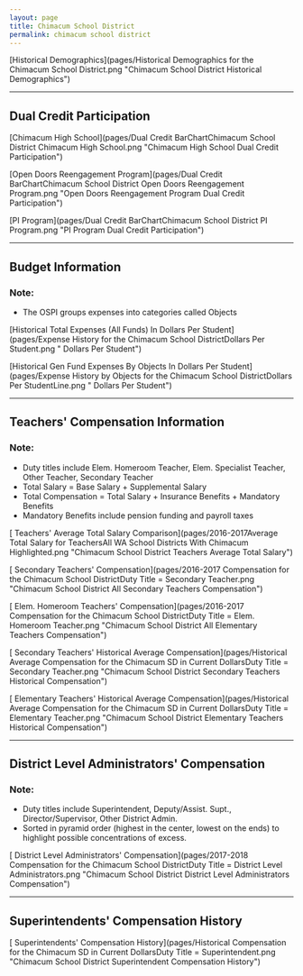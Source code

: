 ```yaml
---
layout: page
title: Chimacum School District
permalink: chimacum school district
---
```



[Historical Demographics](pages/Historical Demographics for the Chimacum School District.png "Chimacum School District Historical Demographics")

___

## Dual Credit Participation

[Chimacum High School](pages/Dual Credit BarChartChimacum School District Chimacum High School.png "Chimacum High School Dual Credit Participation")

[Open Doors Reengagement Program](pages/Dual Credit BarChartChimacum School District Open Doors Reengagement Program.png "Open Doors Reengagement Program Dual Credit Participation")

[PI Program](pages/Dual Credit BarChartChimacum School District PI Program.png "PI Program Dual Credit Participation")


___

## Budget Information
### Note:
- The OSPI groups expenses into categories called Objects

[Historical Total Expenses (All Funds) In Dollars Per Student](pages/Expense History for the Chimacum School DistrictDollars Per Student.png " Dollars Per Student")

[Historical Gen Fund Expenses By Objects In Dollars Per Student](pages/Expense History by Objects for the Chimacum School DistrictDollars Per StudentLine.png " Dollars Per Student")


___

## Teachers' Compensation Information
### Note:
- Duty titles include Elem. Homeroom Teacher, Elem. Specialist Teacher, Other Teacher, Secondary Teacher
- Total Salary = Base Salary + Supplemental Salary
- Total Compensation = Total Salary + Insurance Benefits + Mandatory Benefits
- Mandatory Benefits include pension funding and payroll taxes

[ Teachers' Average Total Salary Comparison](pages/2016-2017Average Total Salary for TeachersAll WA School Districts With Chimacum Highlighted.png "Chimacum School District Teachers Average Total Salary")

[ Secondary Teachers' Compensation](pages/2016-2017 Compensation for the Chimacum School DistrictDuty Title = Secondary Teacher.png "Chimacum School District All Secondary Teachers Compensation")

[ Elem. Homeroom Teachers' Compensation](pages/2016-2017 Compensation for the Chimacum School DistrictDuty Title = Elem. Homeroom Teacher.png "Chimacum School District All Elementary Teachers Compensation")

[ Secondary Teachers' Historical Average Compensation](pages/Historical Average Compensation for the Chimacum SD in Current DollarsDuty Title = Secondary Teacher.png "Chimacum School District Secondary Teachers Historical Compensation")

[ Elementary Teachers' Historical Average Compensation](pages/Historical Average Compensation for the Chimacum SD in Current DollarsDuty Title = Elementary Teacher.png "Chimacum School District Elementary Teachers Historical Compensation")


___

## District Level Administrators' Compensation

### Note:
- Duty titles include Superintendent, Deputy/Assist. Supt., Director/Supervisor, Other District Admin.
- Sorted in pyramid order (highest in the center, lowest on the ends) to highlight possible concentrations of excess.

[ District Level Administrators' Compensation](pages/2017-2018 Compensation for the Chimacum School DistrictDuty Title = District Level Administrators.png "Chimacum School District District Level Administrators Compensation")


___

## Superintendents' Compensation History

[ Superintendents' Compensation History](pages/Historical Compensation for the Chimacum SD in Current DollarsDuty Title = Superintendent.png "Chimacum School District Superintendent Compensation History")

